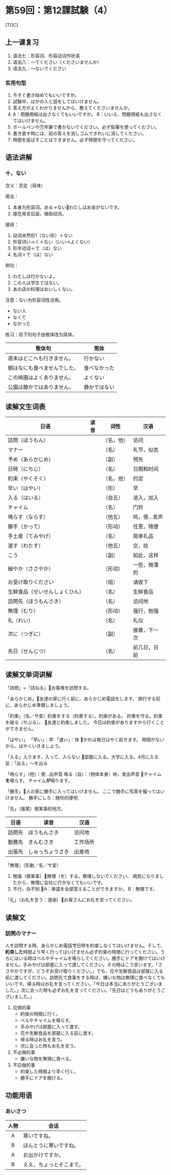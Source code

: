# 第59回：第12課試験（4）

[TOC]

## 上一课复习

1. 语法七：形容词、形容动词作状语
2. 语法八：～てください（くださいませんか）
3. 语法九：～ないでください

### 实用句型

1. 今すぐ書き始めてもいいですか。
2. 試験中、ほかの人と話をしてはいけません。
3. 答え方がよくわかりませんから、教えてくださいませんか。
4. A：問題用紙は出さなくてもいいですか。
   B：いいえ、問題用紙も出さなくてはいけません。
5. ボールペンや万年筆で書かないでください。必ず鉛筆を使ってください。
6. 書き直す時には、前の答えを消しゴムできれいに消してください。
7. 時間を延ばすことはできません。必ず時間を守ってください。

## 语法讲解

### 十、ない

含义：否定（简体）

用法：

1. 本身为形容词。ある→ない📌わたしはお金がないです。
2. 接在用言后面，做助动词。

接续：

1. 动词未然形1（ない形）＋ない
2. 形容词い→く＋ない（いい→よくない）
3. 形夲动词＋で（は）ない
4. 名词＋で（は）ない

例句：

1. わたしは行かないよ。
2. この人は学生ではない。
3. あの店の料理はおいしくない。

注意：ない为形容词性活用。

- ない人
- なくて
- なかった

练习：将下列句子由敬体改为简体。

| 敬体句                       | 简体         |
| ---------------------------- | ------------ |
| 週末はどこへも行きません。   | 行かない     |
| 朝はなにも食べませんでした。 | 食べなかった |
| この映画はよくありません。   | よくない     |
| 公園は静かではありません。   | 静かではない |

## 读解文生词表

| 日语                           | 读音 | 词性       | 汉语         |
| ------------------------------ | ---- | ---------- | ------------ |
| 訪問（ほうもん）               |      | （名，他） | 访问         |
| マナー                         |      | （名）     | 礼节，似态   |
| 予め（あらかじめ）             |      | （副）     | 预先         |
| 日時（にちじ）                 |      | （名）     | 日期和时间   |
| 約束（やくそく）               |      | （名，他） | 约定         |
| 早い（はやい）                 |      | （形）     | 早           |
| 入る（はいる）                 |      | （自五）   | 进入，加入   |
| チャイム                       |      | （名）     | 门铃         |
| 鳴らす（ならす）               |      | （他五）   | 鸣，使…发声  |
| 勝手（かって）                 |      | （形动）   | 任意，随便   |
| 手土産（てみやげ）             |      | （名）     | 简单礼品     |
| 渡す（わたす）                 |      | （他五）   | 交，给       |
| こう                           |      | （副）     | 如此，这样   |
| 細やか（ささやか）             |      | （形动）   | 一些，微薄的 |
| お受け取りください             |      | （组）     | 请收下       |
| 生鮮食品（せいせんしょくひん） |      | （名）     | 生鲜食品     |
| 訪問先（ほうもんさき）         |      | （名）     | 访问地       |
| 無理（むり）                   |      | （形动）   | 强行，勉强   |
| 礼（れい）                     |      | （名）     | 礼仪         |
| 次に（つぎに）                 |      | （副）     | 接着，下一次 |
| 先日（せんじつ）               |      | （名）     | 前几日，日前 |

## 读解文单词讲解

「訪問」=「訪ねる」📌お客様を訪問する。

「あらかじめ」📌友達の家に行く前に、あらかじめ電話をします。
旅行する前に、あらかじめ準備しましょう。

「約束」（名／サ変）約束をする（約束する）。約束がある。
約束を守る。約束を破る（やぶる）。
📌友達と約束しました。
今日は約束がありますから行くことができません。

「はやい」
「早い」：早
「速い」：快
📌かれは毎日はやく起きます。
時間がないから、はやくいきましよう。

「入る」入ります、入って、入らない
📌部屋に入る。大学に入る。4月に入る
反：「出る」～を出る

「嗚らす」（他）：使…出声音
鳴る（自）：（物体本身）响，发出声音
📌チャイム**を**鳴らす。
チャイム**が**鳴ります。

「勝手」📌人の家に勝手に入ってはいけません。
ここで勝手に写真を撮ってはいけません。
勝手にしろ：随你的便吧.

「先」（接尾）做某事的地方。

| 日语   | 读音             | 汉语     |
| ------ | ---------------- | -------- |
| 訪問先 | ほうもんさき     | 访问地   |
| 勤務先 | きんむさき       | 工作场所 |
| 出張先 | しゅっちょうさき | 出差地   |

「無理」（形動／名／サ変）

1. 勉强（做某事）📌無理（を）する。無理しないでください。
   病気になりましたから、無理に会社に行かなくてもいいです。
2. 不行，办不到
   📌A：単語を全部覚えることができますか。
   B：無理です。

「礼」（お礼を言う：道谢）📌お客さんにお礼を言ってください。

## 读解文

### 訪問のマナー

人を訪問する時、あらかじめ電話**で**日時を約束しなくてはいけません。そして、**約束した**時間より早く行ってはいけません必ず約束の時間に行ってください。うちにはいる時はベルやチャイムを鳴らしてください。勝手にドアを開けてはいけません。手みやげは部屋に入って渡してください。その時はこう言います。「ささやかですが、どうぞお受け取りください。」でも、花や生鮮食品は部屋に入る前に渡してください。訪問先で食事をする時は、嫌いな物は無理に食べなくてもいいです。帰る時はお礼を言ってください。「今日は本当にありがとうございました。」次に会った時も必ずお礼を言ってください。「先日はどうもありがとうございました。」

1. 应做的事
   - 約束の時間に行く。
   - ベルやチャイムを鳴らす。
   - 手みやげは部屋に入って渡す。
   - 花や生鮮食品を部屋に入る前に渡す。
   - 帰る時はお礼を言う。
   - 次に会った時もお礼を言う。
2. 不必做的事
   - 嫌いな物を無理に食べる。
3. 不应做的事
   - 約束した時間より早く行く。
   - 勝手にドアを開ける。

## 功能用语

### あいさつ

| 人物 | 会话                     |
| :--: | ------------------------ |
|  A   | 寒いですね。             |
|  B   | ほんとうに寒いですね。   |
|  A   | お出かけですか。         |
|  B   | ええ、ちょっとそこまで。 |